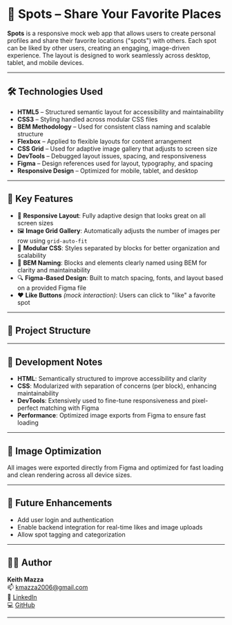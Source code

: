 # 📍 Spots – Share Your Favorite Places

**Spots** is a responsive mock web app that allows users to create personal profiles and share their favorite locations ("spots") with others. Each spot can be liked by other users, creating an engaging, image-driven experience. The layout is designed to work seamlessly across desktop, tablet, and mobile devices.

---


## 🛠️ Technologies Used

- **HTML5** – Structured semantic layout for accessibility and maintainability
- **CSS3** – Styling handled across modular CSS files
- **BEM Methodology** – Used for consistent class naming and scalable structure
- **Flexbox** – Applied to flexible layouts for content arrangement
- **CSS Grid** – Used for adaptive image gallery that adjusts to screen size
- **DevTools** – Debugged layout issues, spacing, and responsiveness
- **Figma** – Design references used for layout, typography, and spacing
- **Responsive Design** – Optimized for mobile, tablet, and desktop

---

## 📐 Key Features

- 📱 **Responsive Layout**: Fully adaptive design that looks great on all screen sizes  
- 🖼️ **Image Grid Gallery**: Automatically adjusts the number of images per row using `grid-auto-fit`  
- 💾 **Modular CSS**: Styles separated by blocks for better organization and scalability  
- 💬 **BEM Naming**: Blocks and elements clearly named using BEM for clarity and maintainability  
- 🔍 **Figma-Based Design**: Built to match spacing, fonts, and layout based on a provided Figma file  
- ❤️ **Like Buttons** *(mock interaction)*: Users can click to "like" a favorite spot

---

## 📁 Project Structure

---

## 🔧 Development Notes

- **HTML**: Semantically structured to improve accessibility and clarity  
- **CSS**: Modularized with separation of concerns (per block), enhancing maintainability  
- **DevTools**: Extensively used to fine-tune responsiveness and pixel-perfect matching with Figma  
- **Performance**: Optimized image exports from Figma to ensure fast loading

---

## 📸 Image Optimization

All images were exported directly from Figma and optimized for fast loading and clean rendering across all device sizes.

---

## 🚀 Future Enhancements

- Add user login and authentication  
- Enable backend integration for real-time likes and image uploads  
- Allow spot tagging and categorization

---

## 🧑‍💻 Author

**Keith Mazza**  
📫 [kmazza2006@gmail.com](mailto:kmazza2006@gmail.com)  
💼 [LinkedIn](https://linkedin.com/in/keith-mazza)  
💻 [GitHub](https://github.com/kmazza-hub)

---



